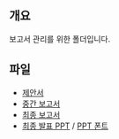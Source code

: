 ## 개요
보고서 관리를 위한 폴더입니다.</br>

## 파일
- [제안서](https://github.com/BJ-Lim/SystemProgramming/blob/master/reports/proposal.md)
- [중간 보고서](https://github.com/BJ-Lim/SystemProgramming/blob/master/reports/%5B506489%20SP%5D%20Project%20Week%202%20-%20Report%20(5%EC%A1%B0)%20v1.pdf)
- [최종 보고서](https://github.com/BJ-Lim/SystemProgramming/blob/master/reports/%5B506489%20SP%5D%20Project%20Week%203%20-%20Final%20Report%20(5%EC%A1%B0)%20v1.pdf)
- [최종 발표 PPT](https://github.com/BJ-Lim/SystemProgramming/blob/master/reports/%EC%8B%9C%EC%8A%A4%ED%85%9C%ED%94%84%EB%A1%9C%EA%B7%B8%EB%9E%98%EB%B0%8D_%EC%B5%9C%EC%A2%85%EB%B0%9C%ED%91%9C_5%EC%A1%B0.pptx) / [PPT 폰트]()
